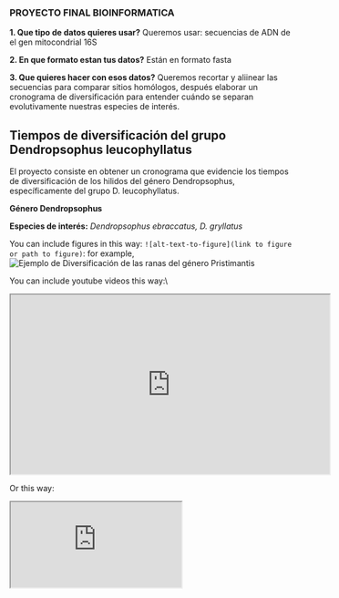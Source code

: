 ### PROYECTO FINAL BIOINFORMATICA

**1. Que tipo de datos quieres usar?**
Queremos usar: secuencias de ADN de el gen mitocondrial 16S

**2. En que formato estan tus datos?**
Están en formato fasta

**3. Que quieres hacer con esos datos?**
Queremos recortar y aliinear las secuencias para comparar sitios homólogos, después elaborar un cronograma de diversificación para entender cuándo se separan evolutivamente nuestras especies de interés.

## Tiempos de diversificación del grupo Dendropsophus leucophyllatus

El proyecto consiste en obtener un cronograma que evidencie los tiempos de diversificación de los hilidos del género Dendropsophus, específicamente del grupo D. leucophyllatus.


**Género Dendropsophus**

**Especies de interés:** *Dendropsophus ebraccatus, D. gryllatus*


You can include figures in this way: `![alt-text-to-figure](link to figure or path to figure)`: for example, ![Ejemplo de Diversificación de las ranas del género Pristimantis](https://mubi-peru.org/mubi-fot/diversificacion-de-las-ranas-del-grupo-pristimantis-conspicillatus-m1-720.jpeg)  


You can include youtube videos this way:\   
<iframe src="https://www.youtube.com/watch?v=6klY8bsymCY&ab_channel=ElReinoInfantil"data-external= "1" width="560" height="315"> </iframe> 

Or this way: 

<iframe src="https://www.youtube.com/watch?v=6klY8bsymCY&ab_channel=ElReinoInfantil" data-external= "1" > </iframe>


